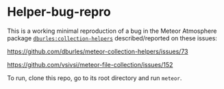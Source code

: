 # Helper-bug-repro

This is a working minimal reproduction of a bug in the Meteor Atmosphere package [`dburles:collection-helpers`](https://github.com/dburles/meteor-collection-helpers) described/reported on these issues:

https://github.com/dburles/meteor-collection-helpers/issues/73

https://github.com/vsivsi/meteor-file-collection/issues/152

To run, clone this repo, go to its root directory and run `meteor`.
